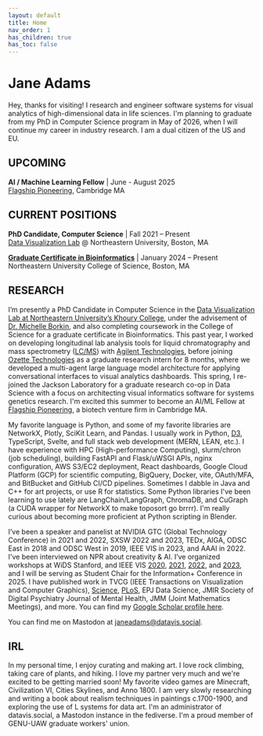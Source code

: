 ```yaml
---
layout: default
title: Home
nav_order: 1
has_children: true
has_toc: false
---
```


# Jane Adams

Hey, thanks for visiting! I research and engineer software systems for visual analytics of high-dimensional data in life sciences. I'm planning to graduate from my PhD in Computer Science program in May of 2026, when I will continue my career in industry research. I am a dual citizen of the US and EU.

## UPCOMING

**AI / Machine Learning Fellow** | June - August 2025  
[Flagship Pioneering](https://www.flagshippioneering.com/join/fellows), Cambridge MA


## CURRENT POSITIONS

**PhD Candidate, Computer Science**  | Fall 2021 – Present  
[Data Visualization Lab](https://vis.khoury.northeastern.edu/) @ Northeastern University, Boston, MA

**[Graduate Certificate in Bioinformatics](https://catalog.northeastern.edu/graduate/science/biology/bioinformatics-graduate-certificate/)**  | January 2024 – Present  
Northeastern University College of Science, Boston, MA

## RESEARCH

I’m presently a PhD Candidate in Computer Science in the [Data Visualization Lab at Northeastern University’s Khoury College](https://vis.khoury.northeastern.edu/), under the advisement of [Dr. Michelle Borkin](https://scholar.google.com/citations?user=m9F7mIgAAAAJ&hl=en), and also completing coursework in the College of Science for a graduate certificate in Bioinformatics. This past year, I worked on developing longitudinal lab analysis tools for liquid chromatography and mass spectrometry ([LC/MS](https://en.wikipedia.org/wiki/Liquid_chromatography%E2%80%93mass_spectrometry)) with [Agilent Technologies](https://en.wikipedia.org/wiki/Agilent_Technologies), before joining [Ozette Technologies](https://www.ozette.com/) as a graduate research intern for 8 months, where we developed a multi-agent large language model architecture for applying conversational interfaces to visual analytics dashboards. This spring, I re-joined the Jackson Laboratory for a graduate research co-op in Data Science with a focus on architecting visual informatics software for systems genetics research. I'm excited this summer to become an AI/ML Fellow at [Flagship Pioneering](https://www.flagshippioneering.com/join/fellows), a biotech venture firm in Cambridge MA.

My favorite language is Python, and some of my favorite libraries are NetworkX, Plotly, SciKit Learn, and Pandas. I usually work in Python, [D3](https://d3js.org/), TypeScript, Svelte, and full stack web development (MERN, LEAN, etc.). I have experience with HPC (High-performance Computing), slurm/chron (job scheduling), building FastAPI and Flask/uWSGI APIs, nginx configuration, AWS S3/EC2 deployment, React dashboards, Google Cloud Platform (GCP) for scientific computing, BigQuery, Docker, vite, OAuth/MFA, and BitBucket and GitHub CI/CD pipelines. Sometimes I dabble in Java and C++ for art projects, or use R for statistics. Some Python libraries I've been learning to use lately are LangChain/LangGraph, ChromaDB, and CuGraph (a CUDA wrapper for NetworkX to make toposort go brrrr). I'm really curious about becoming more proficient at Python scripting in Blender.

I’ve been a speaker and panelist at NVIDIA GTC (Global Technology Conference) in 2021 and 2022, SXSW 2022 and 2023, TEDx, AIGA, ODSC East in 2018 and ODSC West in 2019, IEEE VIS in 2023, and AAAI in 2022. I've been interviewed on NPR about creativity & AI. I’ve organized workshops at WiDS Stanford, and IEEE VIS [2020](https://failfest.github.io/), [2021](https://altvis.github.io/2021.html), [2022](https://altvis.github.io/2022.html), and [2023](https://altvis.github.io/), and I will be serving as Student Chair for the Information+ Conference in 2025. I have published work in TVCG (IEEE Transactions on Visualization and Computer Graphics), [Science](https://www.science.org/doi/10.1126/sciadv.abe6534), [PLoS](https://journals.plos.org/plosone/article/authors?id=10.1371/journal.pone.0279225), EPJ Data Science, JMIR Society of Digital Psychiatry Journal of Mental Health, JMM (Joint Mathematics Meetings), and more. You can find my [Google Scholar profile here](https://scholar.google.com/citations?user=-uRzhhAAAAAJ&hl=en).

You can find me on Mastodon at [janeadams@datavis.social](https://datavis.social/@janeadams).

## IRL
In my personal time, I enjoy curating and making art. I love rock climbing, taking care of plants, and hiking. I love my partner very much and we're excited to be getting married soon! My favorite video games are Minecraft, Civilization VI, Cities Skylines, and Anno 1800. I am very slowly researching and writing a book about realism techniques in paintings c.1700-1900, and exploring the use of L systems for data art. I'm an administrator of datavis.social, a Mastodon instance in the fediverse. I'm a proud member of GENU-UAW graduate workers' union.

